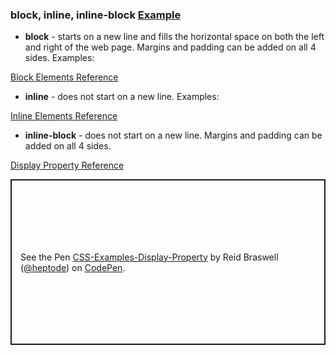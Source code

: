### block, inline, inline-block [Example]()

- **block** - starts on a new line and fills the horizontal space on both the left and right of the web page. Margins and padding can be added on all 4 sides. Examples:
  
[Block Elements Reference](https://developer.mozilla.org/en-US/docs/Web/HTML/Block-level_elements)  

- **inline** - does not start on a new line. Examples:
  
[Inline Elements Reference](https://developer.mozilla.org/en-US/docs/Web/HTML/Inline_elements)

- **inline-block** - does not start on a new line. Margins and padding can be added on all 4 sides.

[Display Property Reference](https://developer.mozilla.org/en-US/docs/Web/CSS/display)


<p class="codepen" data-height="265" data-theme-id="0" data-default-tab="html,result" data-user="heptode" data-slug-hash="arGoVB" style="height: 265px; box-sizing: border-box; display: flex; align-items: center; justify-content: center; border: 2px solid; margin: 1em 0; padding: 1em;" data-pen-title="CSS-Examples-Display-Property">
  <span>See the Pen <a href="https://codepen.io/heptode/pen/arGoVB/">
  CSS-Examples-Display-Property</a> by Reid Braswell (<a href="https://codepen.io/heptode">@heptode</a>)
  on <a href="https://codepen.io">CodePen</a>.</span>
</p>
<script async src="https://static.codepen.io/assets/embed/ei.js"></script>
